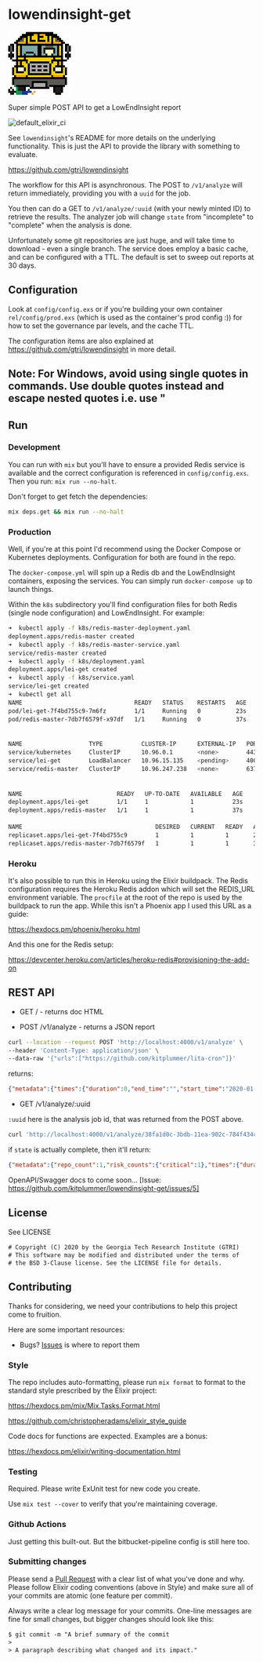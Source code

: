 # lowendinsight-get

![bus_factor](priv/static/images/lei_bus_128.png)

Super simple POST API to get a LowEndInsight report

![default_elixir_ci](https://github.com/gtri/lowendinsight-get/workflows/default_elixir_ci/badge.svg)

See `lowendinsight`'s README for more details on the underlying
functionality.  This is just the API to provide the library with
something to evaluate.

https://github.com/gtri/lowendinsight

The workflow for this API is asynchronous.  The POST to `/v1/analyze` will return immediately, providing you with a `uuid` for the job.

You then can do a GET to `/v1/analyze/:uuid` (with your newly minted ID) to retrieve the results.  The analyzer job will change `state` from "incomplete" to "complete" when the analysis is done.

Unfortunately some git repositories are just huge, and will take time to download - even a single branch.  The service does employ a basic cache, and can be configured with a TTL.  The default is set to sweep out reports at 30 days.

## Configuration

Look at `config/config.exs` or if you're building your own container
`rel/config/prod.exs` (which is used as the container's prod config :)) for how to set the governance par levels, and the cache TTL.

The configuration items are also explained at
https://github.com/gtri/lowendinsight in more detail.

## Note: For Windows, avoid using single quotes in commands.  Use double quotes instead and escape nested quotes i.e. use \"

## Run

### Development

You can run with `mix` but you'll have to ensure a provided Redis service is available and the correct configuration is referenced in `config/config.exs`.  Then you run: `mix run --no-halt`.

Don't forget to get fetch the dependencies:

```bash
mix deps.get && mix run --no-halt
```

### Production

Well, if you're at this point I'd recommend using the Docker Compose or Kubernetes deployments.  Configuration for both are found in the repo.

The `docker-compose.yml` will spin up a Redis db and the LowEndInsight containers, exposing the services.  You can simply run `docker-compose up` to launch things.

Within the `k8s` subdirectory you'll find configuration files for both Redis (single node configuration) and LowEndInsight.  For example:

```bash
➜  kubectl apply -f k8s/redis-master-deployment.yaml
deployment.apps/redis-master created
➜  kubectl apply -f k8s/redis-master-service.yaml
service/redis-master created
➜  kubectl apply -f k8s/deployment.yaml
deployment.apps/lei-get created
➜  kubectl apply -f k8s/service.yaml
service/lei-get created
➜  kubectl get all
NAME                                READY   STATUS    RESTARTS   AGE
pod/lei-get-7f4bd755c9-7m6fz        1/1     Running   0          23s
pod/redis-master-7db7f6579f-x97df   1/1     Running   0          37s


NAME                   TYPE           CLUSTER-IP      EXTERNAL-IP   PORT(S)          AGE
service/kubernetes     ClusterIP      10.96.0.1       <none>        443/TCP          17d
service/lei-get        LoadBalancer   10.96.15.135    <pending>     4000:32224/TCP   17s
service/redis-master   ClusterIP      10.96.247.238   <none>        6379/TCP         33s


NAME                           READY   UP-TO-DATE   AVAILABLE   AGE
deployment.apps/lei-get        1/1     1            1           23s
deployment.apps/redis-master   1/1     1            1           37s

NAME                                      DESIRED   CURRENT   READY   AGE
replicaset.apps/lei-get-7f4bd755c9        1         1         1       23s
replicaset.apps/redis-master-7db7f6579f   1         1         1       37s
```

### Heroku

It's also possible to run this in Heroku using the Elixir buildpack.  The Redis configuration requires the Heroku Redis addon which will set the REDIS_URL environment variable.  The `procfile` at the root of the repo is used by the buildpack to run the app.  While this isn't a Phoenix app I used this URL as a guide:

https://hexdocs.pm/phoenix/heroku.html

And this one for the Redis setup:

https://devcenter.heroku.com/articles/heroku-redis#provisioning-the-add-on

## REST API

* GET / - returns doc HTML

* POST /v1/analyze - returns a JSON report

```bash
curl --location --request POST 'http://localhost:4000/v1/analyze' \
--header 'Content-Type: application/json' \
--data-raw '{"urls":["https://github.com/kitplummer/lita-cron"]}'
```

returns:

```json
{"metadata":{"times":{"duration":0,"end_time":"","start_time":"2020-01-20T23:18:52.800934Z"}},"report":{"repos":[{"data":{"repo":"https://github.com/kitplummer/lita-cron"}}]},"state":"incomplete","uuid":"38fa1d0c-3bdb-11ea-902c-784f434ce29a"}
```

* GET /v1/analyze/:uuid

`:uuid` here is the analysis job id, that was returned from the POST above.

```bash
curl 'http://localhost:4000/v1/analyze/38fa1d0c-3bdb-11ea-902c-784f434ce29a'
```

if `state` is actually complete, then it'll return:

```json
{"metadata":{"repo_count":1,"risk_counts":{"critical":1},"times":{"duration":1,"end_time":"2020-01-20T23:18:53.491871Z","start_time":"2020-01-20T23:18:52.800934Z"}},"report":{"repos":[{"data":{"config":{"medium_functional_contributors_level":5,"high_contributor_level":3,"high_functional_contributors_level":3,"high_currency_level":52,"high_large_commit_level":0.15,"critical_large_commit_level":0.3,"critical_currency_level":104,"critical_contributor_level":2,"medium_contributor_level":5,"medium_currency_level":26,"medium_large_commit_level":0.05,"critical_functional_contributors_level":2},"repo":"https://github.com/kitplummer/lita-cron","results":{"commit_currency_risk":"critical","commit_currency_weeks":215,"contributor_count":3,"contributor_risk":"medium","functional_contributor_names":["Kit Plummer"],"functional_contributors":1,"functional_contributors_risk":"critical","large_recent_commit_risk":"critical","recent_commit_size_in_percent_of_codebase":0.6266666666666667},"risk":"critical"},"header":{"duration":1,"end_time":"2020-01-20T23:18:53.490764Z","library_version":"0.3.1","source_client":"lei-get","start_time":"2020-01-20T23:18:52.843176Z","uuid":"396366b8-3bdb-11ea-9987-784f434ce29a"}}],"uuid":"396379aa-3bdb-11ea-a2d8-784f434ce29a"},"state":"complete"}
```

OpenAPI/Swagger docs to come soon...
[Issue: https://github.com/kitplummer/lowendinsight-get/issues/5]

## License

See LICENSE

```
# Copyright (C) 2020 by the Georgia Tech Research Institute (GTRI)
# This software may be modified and distributed under the terms of
# the BSD 3-Clause license. See the LICENSE file for details.
```

## Contributing

Thanks for considering, we need your contributions to help this project come to fruition.

Here are some important resources:

  * Bugs? [Issues](https://github.com/gtri/lowendinsight-get/issues/new) is where to report them

### Style

The repo includes auto-formatting, please run `mix format` to format to
the standard style prescribed by the Elixir project:

https://hexdocs.pm/mix/Mix.Tasks.Format.html

https://github.com/christopheradams/elixir_style_guide

Code docs for functions are expected.  Examples are a bonus:

https://hexdocs.pm/elixir/writing-documentation.html

### Testing

Required. Please write ExUnit test for new code you create.

Use `mix test --cover` to verify that you're maintaining coverage.


### Github Actions

Just getting this built-out.  But the bitbucket-pipeline config is still
here too.

### Submitting changes

Please send a [Pull Request](https://github.com/gtri/lowendinsight-get/pull-requests/) with a clear list of what you've done and why. Please follow Elixir coding conventions (above in Style) and make sure all of your commits are atomic (one feature per commit).

Always write a clear log message for your commits. One-line messages are fine for small changes, but bigger changes should look like this:

    $ git commit -m "A brief summary of the commit
    >
    > A paragraph describing what changed and its impact."
